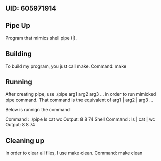 ## UID: 605971914

## Pipe Up

Program that mimics shell pipe (|). 

## Building

To build my program, you just call make.
Command: make

## Running

After creating pipe, use ./pipe arg1 arg2 arg3 ... in order to run mimicked 
pipe command. That command is the equivalent of arg1 | arg2 | arg3 ...

Below is runnign the command

Command : ./pipe ls cat wc
Output: 8       8      74
Shell Command : ls | cat | wc
Output: 8       8      74
## Cleaning up

In order to clear all files, I use make clean.
Command: make clean 
